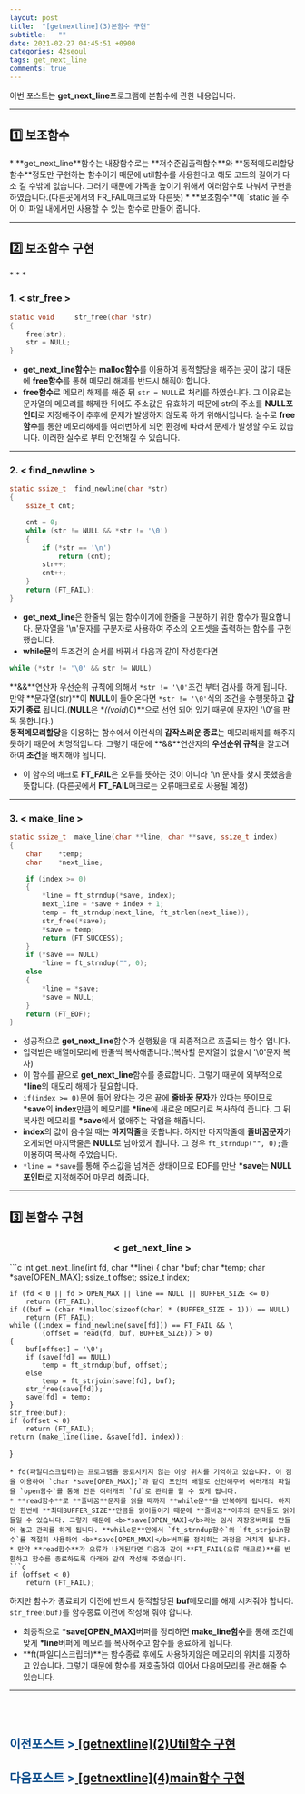 ```yaml
---
layout: post
title:  "[getnextline](3)본함수 구현"
subtitle:   ""
date: 2021-02-27 04:45:51 +0900
categories: 42seoul
tags: get_next_line
comments: true
---
```


이번 포스트는 **get_next_line**프로그램에 본함수에 관한 내용입니다.

* * *
<h2>1️⃣ 보조함수</h2>
* **get_next_line**함수는 내장함수로는 **저수준입출력함수**와 **동적메모리할당 함수**정도만 구현하는 함수이기 때문에 util함수를 사용한다고 해도 코드의 길이가 다소 길 수밖에 없습니다. 그러기 때문에 가독을 높이기 위해서 여러함수로 나눠서 구현을 하였습니다.(다른곳에서의 FR_FAIL매크로와 다른뜻)
* **보조함수**에 `static`을 주어 이 파일 내에서만 사용할 수 있는 함수로 만들어 줍니다.

* * *
<h2>2️⃣ 보조함수 구현</h2>
* * *
<h3 align="left">1. &#60; str_free &#62;</h3>

```c
static void		str_free(char *str)
{
	free(str);
	str = NULL;
}
```
* **get_next_line함수**는 **malloc함수**를 이용하여 동적할당을 해주는 곳이 많기 때문에 **free함수**를 통해 메모리 해제를 반드시 해줘야 합니다.
* **free함수**로 메모리 해제를 해준 뒤 `str = NULL`로 처리를 하였습니다. 그 이유로는 문자열의 메모리를 해제한 뒤에도 주소값은 유효하기 때문에 str의 주소를 **NULL포인터**로 지정해주어 추후에 문제가 발생하지 않도록 하기 위해서입니다. 실수로 **free함수**를 통한 메모리해제를 여러번하게 되면 환경에 따라서 문제가 발생할 수도 있습니다. 이러한 실수로 부터 안전해질 수 있습니다.

* * *
<h3 align="left">2. &#60; find_newline &#62;</h3>

```c
static ssize_t	find_newline(char *str)
{
	ssize_t cnt;

	cnt = 0;
	while (str != NULL && *str != '\0')
	{
		if (*str == '\n')
			return (cnt);
		str++;
		cnt++;
	}
	return (FT_FAIL);
}
```
* **get_next_line**은 한줄씩 읽는 함수이기에 한줄을 구분하기 위한 함수가 필요합니다. 문자열을 '\n'문자를 구분자로 사용하여 주소의 오프셋을 출력하는 함수를 구현했습니다.
* **while문**의 두조건의 순서를 바꿔서 다음과 같이 작성한다면
```c
while (*str != '\0' && str != NULL)
```
**&&**연산자 우선순위 규칙에 의해서 `*str != '\0'`조건 부터 검사를 하게 됩니다. 만약 **문자열(str)**이 **NULL**이 들어온다면 `*str != '\0'`식의 조건을 수행못하고 **갑자기 종료** 됩니다.(**NULL**은 **((void*)0)**으로 선언 되어 있기 때문에 문자인 '\0'을 판독 못합니다.)<br />**동적메모리할당**을 이용하는 함수에서 이런식의 **갑작스러운 종료**는 메모리해제를 해주지 못하기 때문에 치명적입니다. 그렇기 때문에 **&&**연산자의 **우선순위 규칙**을 잘고려하여 **조건**을 배치해야 됩니다.
* 이 함수의 매크로 **FT_FAIL**은 오류를 뜻하는 것이 아니라 '\n'문자를 찾지 못했음을 뜻합니다. (다른곳에서 **FT_FAIL**매크로는 오류매크로로 사용될 예정)

* * *
<h3 align="left">3. &#60; make_line &#62;</h3>

```c
static ssize_t	make_line(char **line, char **save, ssize_t index)
{
	char	*temp;
	char	*next_line;

	if (index >= 0)
	{
		*line = ft_strndup(*save, index);
		next_line = *save + index + 1;
		temp = ft_strndup(next_line, ft_strlen(next_line));
		str_free(*save);
		*save = temp;
		return (FT_SUCCESS);
	}
	if (*save == NULL)
		*line = ft_strndup("", 0);
	else
	{
		*line = *save;
		*save = NULL;
	}
	return (FT_EOF);
}
```
* 성공적으로 **get_next_line**함수가 실행됬을 때 최종적으로 호출되는 함수 입니다.
* 입력받은 배열메모리에 한줄씩 복사해줍니다.(복사할 문자열이 없을시 '\0'문자 복사)
* 이 함수를 끝으로 **get_next_line**함수를 종료합니다. 그렇기 때문에 외부적으로 <b>*line</b>의 매모리 해제가 필요합니다.
* `if(index >= 0)`문에 들어 왔다는 것은 끝에 **줄바꿈 문자**가 있다는 뜻이므로 <b>*save</b>의 **index**만큼의 메모리를 <b>*line</b>에 새로운 메모리로 복사하여 줍니다. 그 뒤 복사한 메모리를 <b>*save</b>에서 없애주는 작업을 해줍니다.
* **index**의 값이 음수일 때는 **마지막줄**을 뜻합니다. 하지만 마지막줄에 **줄바꿈문자**가 오게되면 마지막줄은 **NULL**로 남아있게 됩니다. 그 경우 `ft_strndup("", 0);`을 이용하여 복사해 주었습니다.
* `*line = *save`를 통해 주소값을 넘겨준 상태이므로 EOF를 만난 <b>*save</b>는 **NULL포인터**로 지정해주어 마무리 해줍니다.

* * *
<h2>3️⃣ 본함수 구현</h2>
<h3 align="middle">&#60; get_next_line &#62;</h3>
```c
int get_next_line(int fd, char **line)
{
	char		*buf;
	char		*temp;
	char	    *save[OPEN_MAX];
	ssize_t		offset;
	ssize_t		index;

	if (fd < 0 || fd > OPEN_MAX || line == NULL || BUFFER_SIZE <= 0)
		return (FT_FAIL);
	if ((buf = (char *)malloc(sizeof(char) * (BUFFER_SIZE + 1))) == NULL)
		return (FT_FAIL);
	while ((index = find_newline(save[fd])) == FT_FAIL && \
			(offset = read(fd, buf, BUFFER_SIZE)) > 0)
	{
		buf[offset] = '\0';
		if (save[fd] == NULL)
			temp = ft_strndup(buf, offset);
		else
			temp = ft_strjoin(save[fd], buf);
		str_free(save[fd]);
		save[fd] = temp;
	}
	str_free(buf);
	if (offset < 0)
		return (FT_FAIL);
	return (make_line(line, &save[fd], index));
}
```
* fd(파일디스크립터)는 프로그램을 종료시키지 않는 이상 위치를 기억하고 있습니다. 이 점을 이용하여 `char *save[OPEN_MAX];`과 같이 포인터 배열로 선언해주어 여러개의 파일을 `open함수`를 통해 만든 여러개의 `fd`로 관리를 할 수 있게 됩니다.
* **read함수**로 **줄바꿈**문자를 읽을 때까지 **while문**을 반복하게 됩니다. 하지만 한번에 **최대BUFFER_SIZE**만큼을 읽어들이기 때문에 **줄바꿈**이후의 문자들도 읽어 들일 수 있습니다. 그렇기 때문에 <b>*save[OPEN_MAX]</b>라는 임시 저장용버퍼를 만들어 놓고 관리를 하게 됩니다. **while문**안에서 `ft_strndup함수`와 `ft_strjoin함수`를 적절히 사용하여 <b>*save[OPEN_MAX]</b>버퍼를 정리하는 과정을 거치게 됩니다.
* 만약 **read함수**가 오류가 나게된다면 다음과 같이 **FT_FAIL(오류 매크로)**를 반환하고 함수를 종료하도록 아래와 같이 작성해 주었습니다.
```c
if (offset < 0)
    return (FT_FAIL);
```
하지만 함수가 종료되기 이전에 반드시 동적할당된 **buf**메모리를 해제 시켜줘야 합니다. `str_free(buf)`를 함수종료 이전에 작성해 줘야 합니다.
* 최종적으로 <b>*save[OPEN_MAX]</b>버퍼를 정리하면 **make_line함수**를 통해 조건에 맞게 <b>*line</b>버퍼에 메모리를 복사해주고 함수를 종료하게 됩니다.
* **ft(파일디스크립터)**는 함수종료 후에도 사용하지않은 메모리의 위치를 지정하고 있습니다. 그렇기 때문에 함수를 재호출하여 이어서 다음메모리를 관리해줄 수 있습니다.

* * *
<br /><br />
<h2><span style="color:#084B8A;">이전포스트 &gt;</span><a href="https://kirkim.github.io/42seoul/2021/02/26/gnl_util_func.html" target="blank"> [getnextline](2)Util함수 구현</a></h2>
<h2><span style="color:#084B8A;">다음포스트 &gt;</span><a href="https://kirkim.github.io/42seoul/2021/02/26/gnl_main.html" target="blank"> [getnextline](4)main함수 구현</a></h2>